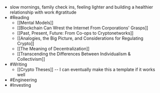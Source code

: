 - slow mornings, family check ins, feeling lighter and building a healthier relationship with work #gratitude
- #Reading
    - [[Mental Models]]
    - [[Blockchain Can Wrest the Internet From Corporations' Grasps]]
    - [[Past, Present, Future: From Co-ops to Cryptonetworks]]
    - [[Analogies, the Big Picture, and Considerations for Regulating Crypto]]
    - [[The Meaning of Decentralization]]
    - [[Transcending the Differences Between Individualism & Collectivism]]
- #Writing
    - [[Crypto Theses]] -- I can eventually make this a template if it works well
- #Engineering
- #Investing
